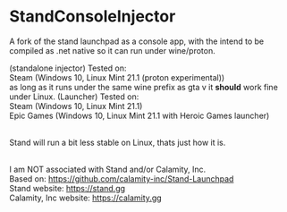# StandConsoleInjector
A fork of the stand launchpad as a console app, with the intend to be compiled as .net native so it can run under wine/proton.

(standalone injector)
Tested on:<br >Steam (Windows 10, Linux Mint 21.1 (proton experimental))<br >as long as it runs under the same wine prefix as gta v it **should** work fine under Linux.
(Launcher)
Tested on:<br >Steam (Windows 10, Linux Mint 21.1)<br >Epic Games (Windows 10, Linux Mint 21.1 with Heroic Games launcher)

<br >Stand will run a bit less stable on Linux, thats just how it is.

<br >I am NOT associated with Stand and/or Calamity, Inc.
<br >Based on: https://github.com/calamity-inc/Stand-Launchpad
<br >Stand website: https://stand.gg
<br >Calamity, Inc website: https://calamity.gg
